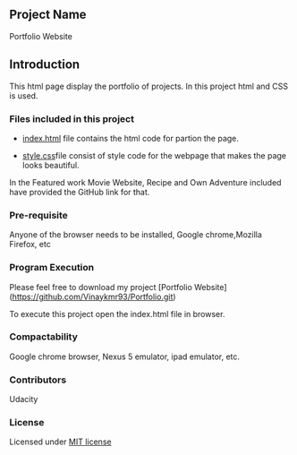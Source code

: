 ## Project Name
Portfolio Website

## Introduction

This html page display the portfolio of projects. In this project html and CSS is used.

### Files included in this project

* [index.html](https://github.com/Vinaykmr93/Portfolio/blob/master/index.html) file contains the html code for partion the page.

* [style.css](https://github.com/Vinaykmr93/Portfolio/blob/master/style.css)file consist of style code for the webpage that makes the page looks beautiful.

In the Featured work Movie Website, Recipe and Own Adventure included  have provided the GitHub link for that. 

### Pre-requisite
Anyone of the browser needs to be installed, Google chrome,Mozilla Firefox, etc

### Program Execution
Please feel free to download my project [Portfolio Website]
(https://github.com/Vinaykmr93/Portfolio.git)

To execute this project open the index.html file in browser.

### Compactability
Google chrome browser, Nexus 5 emulator, ipad emulator, etc.

### Contributors
Udacity

### License

Licensed under [MIT license](LICENSE)
 
